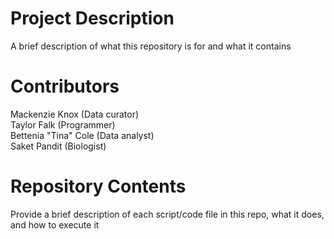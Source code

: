 # Project Description

A brief description of what this repository is for and what it contains

# Contributors

Mackenzie Knox (Data curator)  
Taylor Falk (Programmer)  
Bettenia "Tina" Cole (Data analyst)  
Saket Pandit (Biologist)

# Repository Contents

Provide a brief description of each script/code file in this repo, what it does, and how to execute it
